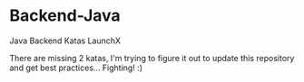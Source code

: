 # Backend-Java
Java Backend Katas LaunchX 

There are missing 2 katas, I'm trying to figure it out to update this repository and get best practices... Fighting! :)
